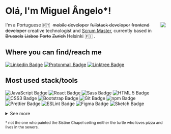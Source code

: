 # Olá, I'm Miguel Ângelo*!

<img align="right" src="https://media.giphy.com/media/cg5FwpvDmhIcM/giphy.gif" />

I'm a Portuguese 🇵🇹 &nbsp;~~mobile developer~~ ~~fullstack developer~~ ~~frontend developer~~ creative technologist and [Scrum Master](https://www.scrum.org/user/397617), currently based in ~~Brussels~~ ~~Lisboa~~ ~~Porto~~ ~~Zurich~~ Helsinki 🇫🇮 .

## Where you can find/reach me
[![Linkedin Badge](https://img.shields.io/badge/LinkedIn-0A66C2?style=for-the-badge&logo=linkedin&logoColor=white)](https://www.linkedin.com/in/miguelftangelo/)
[![Protonmail Badge](https://img.shields.io/badge/ProtonMail-8B89CC?style=for-the-badge&logo=protonmail&logoColor=white)](mailto:carpenterbug@pm.me)
[![Linktree Badge](https://img.shields.io/badge/Linktree-39E09B?style=for-the-badge&logo=linktree&logoColor=white)](https://linktr.ee/CarpenterBug)

## Most used stack/tools
![JavaScript Badge](https://img.shields.io/badge/JavaScript-323330?style=for-the-badge&logo=javascript&logoColor=F7DF1E)
![React Badge](https://img.shields.io/badge/React-20232A?style=for-the-badge&logo=react&logoColor=61DAFB)
![Sass Badge](https://img.shields.io/badge/Sass-CC6699?style=for-the-badge&logo=sass&logoColor=white)
![HTML 5 Badge](https://img.shields.io/badge/HTML5-E34F26?style=for-the-badge&logo=html5&logoColor=white)
![CSS3 Badge](https://img.shields.io/badge/CSS3-1572B6?style=for-the-badge&logo=css3&logoColor=white)
![Bootstrap Badge](https://img.shields.io/badge/Bootstrap-7952B3?style=for-the-badge&logo=bootstrap&logoColor=white)
![Git Badge](https://img.shields.io/badge/Git-F05032?style=for-the-badge&logo=git&logoColor=white)
![npm Badge](https://img.shields.io/badge/npm-CB3837?style=for-the-badge&logo=npm&logoColor=white)
![Prettier Badge](https://img.shields.io/badge/Prettier-F7B93E?style=for-the-badge&logo=prettier&logoColor=white)
![ESLint Badge](https://img.shields.io/badge/ESLint-4B32C3?style=for-the-badge&logo=eslint&logoColor=white)
![Figma Badge](https://img.shields.io/badge/Figma-F24E1E?style=for-the-badge&logo=figma&logoColor=white)
![Sketch Badge](https://img.shields.io/badge/Sketch-F7B500?style=for-the-badge&logo=sketch&logoColor=white)

<details>
<summary>See more</summary>

![Next.JS Badge](https://img.shields.io/badge/next.js-000000?style=for-the-badge&logo=next.js&logoColor=white)
![Redux Badge](https://img.shields.io/badge/Redux-764ABC?style=for-the-badge&logo=redux&logoColor=white)
![TypeScript Badge](https://img.shields.io/badge/TypeScript-3178C6?style=for-the-badge&logo=typescript&logoColor=white)
![Node.JS Badge](https://img.shields.io/badge/Node.js-43853D?style=for-the-badge&logo=node.js&logoColor=white)
![Express.JS Badge](https://img.shields.io/badge/Express.js-404D59?style=for-the-badge&logo=express&logoColor=white)
![MongoDB Badge](https://img.shields.io/badge/MongoDB-4EA94B?style=for-the-badge&logo=mongodb&logoColor=white)
![Contentful Badge](https://img.shields.io/badge/Contentful-2478CC?style=for-the-badge&logo=contentful&logoColor=white)
![Font Awesome Badge](https://img.shields.io/badge/Font%20Awesome-339AF0?style=for-the-badge&logo=font%20awesome&logoColor=white)
![InVision Badge](https://img.shields.io/badge/InVision-FF3366?style=for-the-badge&logo=invision&logoColor=white)
![Adobe Photoshop Badge](https://img.shields.io/badge/Adobe%20Photoshop-31A8FF?style=for-the-badge&logo=adobe%20photoshop&logoColor=white)
![Slack Badge](https://img.shields.io/badge/Slack-4A154B?style=for-the-badge&logo=slack&logoColor=white)
![Notion Badge](https://img.shields.io/badge/Notion-000000?style=for-the-badge&logo=notion&logoColor=white)
![Jira Badge](https://img.shields.io/badge/Jira-0052CC?style=for-the-badge&logo=jira&logoColor=white)
![Bitbucket Badge](https://img.shields.io/badge/Bitbucket-0052CC?style=for-the-badge&logo=bitbucket&logoColor=white)
![Github Badge](https://img.shields.io/badge/Github-181717?style=for-the-badge&logo=github&logoColor=white)
![Trello Badge](https://img.shields.io/badge/Trello-0079BF?style=for-the-badge&logo=trello&logoColor=white)
![Confluence Badge](https://img.shields.io/badge/Confluence-172B4D?style=for-the-badge&logo=confluence&logoColor=white)
![Postman Badge](https://img.shields.io/badge/Postman-FF6C37?style=for-the-badge&logo=postman&logoColor=white)
![Insomnia Badge](https://img.shields.io/badge/Insomnia-5849BE?style=for-the-badge&logo=insomnia&logoColor=white)
![Markdown Badge](https://img.shields.io/badge/Markdown-000000?style=for-the-badge&logo=markdown&logoColor=white)
![Less Badge](https://img.shields.io/badge/Less-1D365D?style=for-the-badge&logo=less&logoColor=white)
![styled-components Badge](https://img.shields.io/badge/styled--components-DB7093?style=for-the-badge&logo=styled-components&logoColor=white)
![MobX Badge](https://img.shields.io/badge/MobX-FF9955?style=for-the-badge&logo=mobx&logoColor=white)
![Storybook Badge](https://img.shields.io/badge/Storybook-FF4785?style=for-the-badge&logo=storybook&logoColor=white)
![Jamstack Badge](https://img.shields.io/badge/Jamstack-F0047F?style=for-the-badge&logo=jamstack&logoColor=white)
![Testing Library Badge](https://img.shields.io/badge/Testing%20Library-E33332?style=for-the-badge&logo=testing%20library&logoColor=white)
![Jest Badge](https://img.shields.io/badge/Jest-C21325?style=for-the-badge&logo=jest&logoColor=white)
![Vercel Badge](https://img.shields.io/badge/Vercel-000000?style=for-the-badge&logo=vercel&logoColor=white)
![Heroku Badge](https://img.shields.io/badge/Heroku-430098?style=for-the-badge&logo=heroku&logoColor=white)
![Netlify Badge](https://img.shields.io/badge/Netlify-00C7B7?style=for-the-badge&logo=netlify&logoColor=white)
![PHP Badge](https://img.shields.io/badge/PHP-777BB4?style=for-the-badge&logo=php&logoColor=white)
![Wordpress Badge](https://img.shields.io/badge/Wordpress-21759B?style=for-the-badge&logo=wordpress&logoColor=white)
![Drupal Badge](https://img.shields.io/badge/Drupal-0678BE?style=for-the-badge&logo=drupal&logoColor=white)
![AngularJS Badge](https://img.shields.io/badge/AngularJS-E23237?style=for-the-badge&logo=angularjs&logoColor=white)
![Angular Badge](https://img.shields.io/badge/Angular-DD0031?style=for-the-badge&logo=angular&logoColor=white)
![Vue.JS Badge](https://img.shields.io/badge/Vue.js-35495E?style=for-the-badge&logo=vue.js&logoColor=4FC08D)
![TailwindCSS Badge](https://img.shields.io/badge/Tailwind_CSS-38B2AC?style=for-the-badge&logo=tailwind-css&logoColor=white)
![jQuery Badge](https://img.shields.io/badge/jQuery-0769AD?style=for-the-badge&logo=jquery&logoColor=white)
![MySQL Badge](https://img.shields.io/badge/MySQL-4479A1?style=for-the-badge&logo=mysql&logoColor=white)
![Webpack Badge](https://img.shields.io/badge/Webpack-8DD6F9?style=for-the-badge&logo=webpack&logoColor=white)
![Babel Badge](https://img.shields.io/badge/Babel-F9DC3E?style=for-the-badge&logo=babel&logoColor=white)
![Bower Badge](https://img.shields.io/badge/Bower-EF5734?style=for-the-badge&logo=bower&logoColor=white)
![Grunt Badge](https://img.shields.io/badge/Grunt-FBA919?style=for-the-badge&logo=grunt&logoColor=white)
![Gulp Badge](https://img.shields.io/badge/Gulp-CF4647?style=for-the-badge&logo=gulp&logoColor=white)
![VirtualBox Badge](https://img.shields.io/badge/VirtualBox-183A61?style=for-the-badge&logo=virtualbox&logoColor=white)
![Vagrant Badge](https://img.shields.io/badge/Vagrant-1563FF?style=for-the-badge&logo=vagrant&logoColor=white)
![Python Badge](https://img.shields.io/badge/Python-14354C?style=for-the-badge&logo=python&logoColor=white)
![Jupiter Badge](https://img.shields.io/badge/Jupiter-F37626?style=for-the-badge&logo=jupiter&logoColor=white)
![TensorFlow Badge](https://img.shields.io/badge/TensorFlow-FF6F00?style=for-the-badge&logo=tensorflow&logoColor=white)
![Android Studio Badge](https://img.shields.io/badge/Android%20Studio-3DDC84?style=for-the-badge&logo=android%20studio&logoColor=white)
![Java Badge](https://img.shields.io/badge/Java-007396?style=for-the-badge&logo=java&logoColor=white)
![Joomla Badge](https://img.shields.io/badge/Joomla-5091CD?style=for-the-badge&logo=Joomla&logoColor=white)</details>

<sub>* not the one who painted the Sistine Chapel ceiling neither the turtle who loves pizza and lives in the sewers.</sub>
